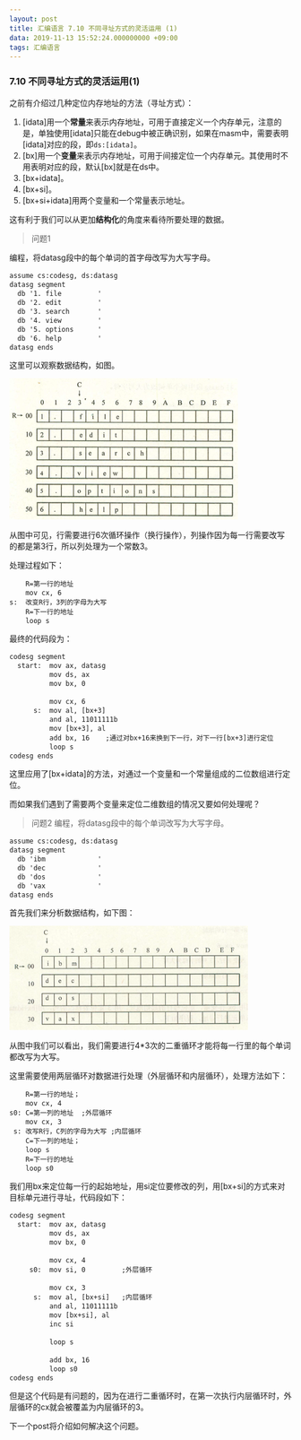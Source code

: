 ```yaml
---
layout: post
title: 汇编语言 7.10 不同寻址方式的灵活运用 (1)
data: 2019-11-13 15:52:24.000000000 +09:00
tags: 汇编语言
---
```


### 7.10 不同寻址方式的灵活运用(1)

之前有介绍过几种定位内存地址的方法（寻址方式）：
1. [idata]用一个**常量**来表示内存地址，可用于直接定义一个内存单元，注意的是，单独使用[idata]只能在debug中被正确识别，如果在masm中，需要表明[idata]对应的段，即```ds:[idata]```。
2. [bx]用一个**变量**来表示内存地址，可用于间接定位一个内存单元。其使用时不用表明对应的段，默认[bx]就是在ds中。
3. [bx+idata]。
4. [bx+si]。
5. [bx+si+idata]用两个变量和一个常量表示地址。

这有利于我们可以从更加**结构化**的角度来看待所要处理的数据。

> 问题1

编程，将datasg段中的每个单词的首字母改写为大写字母。

```x86asm
assume cs:codesg, ds:datasg
datasg segment
  db '1. file         '
  db '2. edit         '
  db '3. search       '
  db '4. view         '
  db '5. options      '
  db '6. help         '
datasg ends
```
这里可以观察数据结构，如图。

![figure1](/assets/201911/2019-11-13_16-05-36.png)

从图中可见，行需要进行6次循环操作（换行操作），列操作因为每一行需要改写的都是第3行，所以列处理为一个常数3。

处理过程如下：
```x86asm
    R=第一行的地址
    mov cx, 6
s:  改变R行，3列的字母为大写
    R=下一行的地址
    loop s
```
最终的代码段为：
```x86asm
codesg segment
  start:  mov ax, datasg
          mov ds, ax
          mov bx, 0

          mov cx, 6
      s:  mov al, [bx+3]
          and al, 11011111b
          mov [bx+3], al
          add bx, 16    ;通过对bx+16来换到下一行，对下一行[bx+3]进行定位
          loop s
codesg ends
```
这里应用了[bx+idata]的方法，对通过一个变量和一个常量组成的二位数组进行定位。

而如果我们遇到了需要两个变量来定位二维数组的情况又要如何处理呢？

> 问题2 编程，将datasg段中的每个单词改写为大写字母。

```x86asm
assume cs:codesg, ds:datasg
datasg segment
  db 'ibm             '
  db 'dec             '
  db 'dos             '
  db 'vax             '
datasg ends
```
首先我们来分析数据结构，如下图：

![figure2](/assets/201911/2019-11-13_16-16-29.png)

从图中我们可以看出，我们需要进行4*3次的二重循环才能将每一行里的每个单词都改写为大写。

这里需要使用两层循环对数据进行处理（外层循环和内层循环），处理方法如下：

```x86asm
    R=第一行的地址；
    mov cx, 4
s0: C=第一列的地址  ;外层循环
    mov cx, 3
 s: 改写R行，C列的字母为大写 ;内层循环
    C=下一列的地址；
    loop s
    R=下一行的地址
    loop s0
```

我们用bx来定位每一行的起始地址，用si定位要修改的列，用[bx+si]的方式来对目标单元进行寻址，代码段如下：

```
codesg segment
  start:  mov ax, datasg
          mov ds, ax
          mov bx, 0

          mov cx, 4
     s0:  mov si, 0         ;外层循环

          mov cx, 3
      s:  mov al, [bx+si]   ;内层循环
          and al, 11011111b
          mov [bx+si], al
          inc si

          loop s

          add bx, 16
          loop s0
codesg ends
```

但是这个代码是有问题的，因为在进行二重循环时，在第一次执行内层循环时，外层循环的cx就会被覆盖为内层循环的3。

下一个post将介绍如何解决这个问题。
